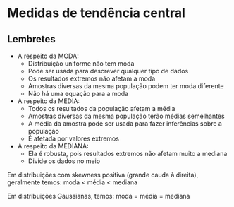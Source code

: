 # Medidas de tendência central

## Lembretes

- A respeito da MODA:
  - Distribuição uniforme não tem moda
  - Pode ser usada para descrever qualquer tipo de dados
  - Os resultados extremos não afetam a moda
  - Amostras diversas da mesma população podem ter moda diferente
  - Não há uma equação para a moda
- A respeito da MÉDIA:
  - Todos os resultados da população afetam a média
  - Amostras diversas da mesma população terão médias semelhantes
  - A média da amostra pode ser usada para fazer inferências sobre a população
  - É afetada por valores extremos
- A respeito da MEDIANA:
  - Ela é robusta, pois resultados extremos não afetam muito a mediana
  - Divide os dados no meio

Em distribuições com skewness positiva (grande cauda à direita), geralmente
temos: moda < média < mediana

Em distribuições Gaussianas, temos:
moda = média = mediana